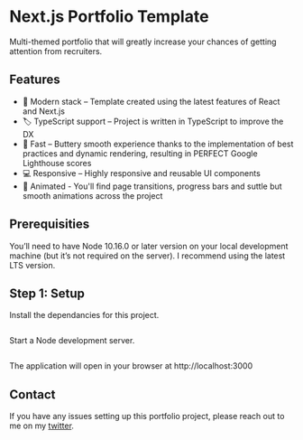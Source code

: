 # Next.js Portfolio Template

Multi-themed portfolio that will greatly increase your chances of getting attention from recruiters.

## Features

- 🎁 Modern stack – Template created using the latest features of React and Next.js
- 🏷 TypeScript support – Project is written in TypeScript to improve the DX
- 🚀 Fast – Buttery smooth experience thanks to the implementation of best practices and dynamic rendering, resulting in PERFECT Google Lighthouse scores
- 💻 Responsive – Highly responsive and reusable UI components
- 🤖 Animated - You'll find page transitions, progress bars and suttle but smooth animations across the project

## Prerequisities

You’ll need to have Node 10.16.0 or later version on your local development machine (but it’s not required on the server). I recommend using the latest LTS version.

## Step 1: Setup

Install the dependancies for this project.

```npm install
```

Start a Node development server.

```npm run dev 
```

The application will open in your browser at http://localhost:3000

## Contact

If you have any issues setting up this portfolio project, please reach out to me on my [twitter].

[personal portfolio]: https://resaldir.vercel.app/
[twitter]: https://twitter.com/resaldi_rp
